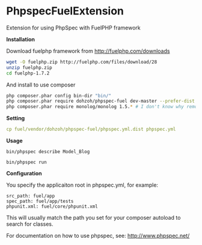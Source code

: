 PhpspecFuelExtension
==============

Extension for using PhpSpec with FuelPHP framework

**Installation**

Download fuelphp framework from http://fuelphp.com/downloads

```bash
wget -O fuelphp.zip http://fuelphp.com/files/download/28
unzip fuelphp.zip
cd fuelphp-1.7.2
```

And install to use composer

```bash
php composer.phar config bin-dir "bin/"
php composer.phar require dohzoh/phpspec-fuel dev-master --prefer-dist
php composer.phar require monolog/monolog 1.5.* # I don't know why remove on original composer.json
```

**Setting**

```yml
cp fuel/vendor/dohzoh/phpspec-fuel/phpspec.yml.dist phpspec.yml
```

**Usage**

```
bin/phpspec describe Model_Blog
```
    
```
bin/phpspec run
```

**Configuration**

You specify the applicaiton root in phpspec.yml, for example:
```
src_path: fuel/app
spec_path: fuel/app/tests
phpunit.xml: fuel/core/phpunit.xml
```
This will usually match the path you set for your composer autoload to search for classes.

For documentation on how to use phpspec, see: http://www.phpspec.net/
